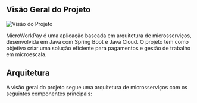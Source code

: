 ## Visão Geral do Projeto

![Visão do Projeto](./docs/img/visao-projeto.png)

MicroWorkPay é uma aplicação baseada em arquitetura de microsserviços, desenvolvida em Java com Spring Boot e Java Cloud. O projeto tem como objetivo criar uma solução eficiente para pagamentos e gestão de trabalho em microescala.

## Arquitetura

A visão geral do projeto segue uma arquitetura de microsserviços com os seguintes componentes principais:
